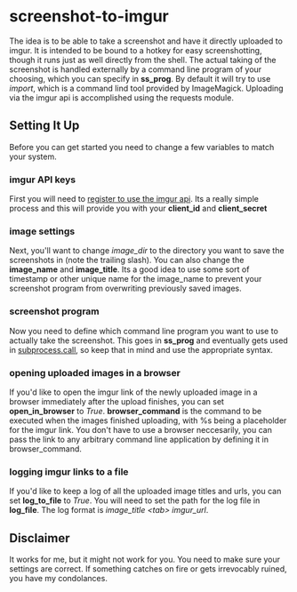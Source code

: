 # screenshot-to-imgur

The idea is to be able to take a screenshot and have it directly uploaded to imgur.
It is intended to be bound to a hotkey for easy screenshotting, though it runs just as
well directly from the shell. The actual taking of the screenshot is handled externally
by a command line program of your choosing, which you can specify in **ss_prog**. By
default it will try to use _import_, which is a command lind tool provided by ImageMagick. 
Uploading via the imgur api is accomplished using the requests module.

## Setting It Up

Before you can get started you need to change a few variables to match your system.

### imgur API keys

First you will need to [register to use the imgur api](https://api.imgur.com/oauth2/addclient).
Its a really simple process and this will provide you with your **client_id** and **client_secret**

### image settings

Next, you'll want to change *image_dir* to the directory you want to save the screenshots in
(note the trailing slash). You can also change the **image_name** and **image_title**. Its a 
good idea to use some sort of timestamp or other unique name for the image_name to prevent
your screenshot program from overwriting previously saved images.

### screenshot program

Now you need to define which command line program you want to use to actually take the
screenshot. This goes in **ss_prog** and eventually gets used in
[subprocess.call](https://docs.python.org/3/library/subprocess.html#subprocess.call), so
keep that in mind and use the appropriate syntax. 

### opening uploaded images in a browser

If you'd like to open the imgur link of the newly uploaded image in a browser immediately
after the upload finishes, you can set **open_in_browser** to _True_. **browser_command** is the
command to be executed when the images finished uploading, with %s being a placeholder for
the imgur link. You don't have to use a browser neccesarily, you can pass the link to any
arbitrary command line application by defining it in browser_command.

### logging imgur links to a file

If you'd like to keep a log of all the uploaded image titles and urls, you can set
**log_to_file** to _True_. You will need to set the path for the log file in **log_file**. The
log format is _image_title \<tab\> imgur_url_.

## Disclaimer

It works for me, but it might not work for you. You need to make sure your settings are 
correct. If something catches on fire or gets irrevocably ruined, you have my condolances.
